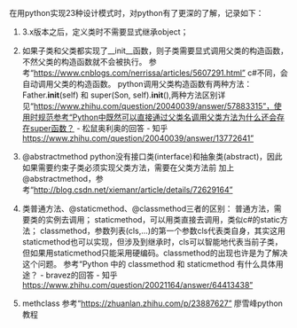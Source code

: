 在用python实现23种设计模式时，对python有了更深的了解，记录如下：

1.  3.x版本之后，定义类时不需要显式继承object；

2.  如果子类和父类都实现了__init__函数，则子类需要显式调用父类的构造函数，不然父类的构造函数就不会被执行。      参考“https://www.cnblogs.com/nerrissa/articles/5607291.html”
c#不同，会自动调用父类的构造函数。
python调用父类构造函数有两种方法：Father.__init__(self) 和 super(Son, self).__init__(),两种方法区别详见“https://www.zhihu.com/question/20040039/answer/57883315”，使用时规范参考“Python中既然可以直接通过父类名调用父类方法为什么还会存在super函数？ - 松鼠奥利奥的回答 - 知乎
https://www.zhihu.com/question/20040039/answer/13772641”

3.  @abstractmethod
python没有接口类(interface)和抽象类(abstract)，因此如果需要约束子类必须实现父类方法，需要在父类方法前     加上@abstractmethod，参考“http://blog.csdn.net/xiemanr/article/details/72629164”

4.  类普通方法、@staticmethod、@classmethod三者的区别：
普通方法，需要类的实例去调用；
staticmethod，可以用类直接去调用，类似c#的static方法；
classmethod，参数列表(cls,...)的第一个参数cls代表类自身，其实这用staticmethod也可以实现，但涉及到继承时，cls可以智能地代表当前子类，但如果用staticmethod只能采用硬编码。classmethod的出现也许是为了解决这个问题。
参考“Python 中的 classmethod 和 staticmethod 有什么具体用途？ - bravez的回答 - 知乎
https://www.zhihu.com/question/20021164/answer/64413438”

5.  methclass
参考“https://zhuanlan.zhihu.com/p/23887627”
廖雪峰python教程

